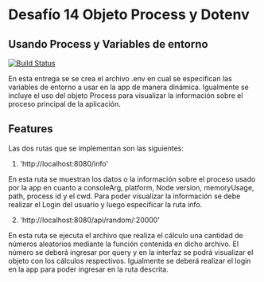 # Desafío 14 Objeto Process y Dotenv
## Usando Process y Variables de entorno

[![Build Status](https://travis-ci.org/joemccann/dillinger.svg?branch=master)](https://travis-ci.org/joemccann/dillinger)

En esta entrega se se crea el archivo .env en cual se especifican las variables de entorno a usar en la app de manera dinámica. Igualmente se incluye el uso del objeto Process para visualizar la información sobre el proceso principal de la aplicación. 

## Features

Las dos rutas que se implementan son las siguientes:

1. 'http://localhost:8080/info'

En esta ruta se muestran los datos o la información sobre el proceso usado por la app en cuanto a consoleArg, platform, Node version, memoryUsage, path, process id y el cwd. Para poder visualizar la información se debe realizar el Login del usuario y luego especificar la ruta info. 

2. 'http://localhost:8080/api/random/:20000'

En esta ruta se ejecuta el archivo que realiza el cálculo una cantidad de números aleatorios mediante la función contenida en dicho archivo. El número se deberá ingresar por query y en la interfaz se podrá visualizar el objeto con los cálculos respectivos. Igualmente se deberá realizar el login en la app para poder ingresar en la ruta descrita. 
